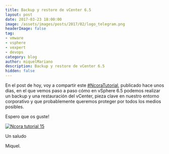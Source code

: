 ```yaml
---
title: Backup y restore de vCenter 6.5
layout: post
date: 2017-03-23 18:00:00
image: /assets/images/posts/2017/02/logo_telegram.png
headerImage: false
tag:
- vmware
- vsphere
- vexpert
- devops
category: blog
author: miquelMariano
description: Backup y restore de vCenter 6.5
hidden: false
---
```


En el post de hoy, voy a compartir este [#NcoraTutorial](https://www.ncora.com/tv/program/ncora-tutorials/), publicado hace unos dias, en el que vemos paso a paso cómo en vSphere 6.5 podemos realizar un backup y una restauración del vCenter, pieza clave en nuestro entorno corporativo y que probablemente queremos proteger por todos los medios posibles.

Espero que os guste!

[![Ncora tutorial 15](https://img.youtube.com/vi/qT5KGAJQJdY/0.jpg)](https://www.youtube.com/watch?v=qT5KGAJQJdY "Backup y restore de vCenter 6.5")

Un saludo

Miquel.
